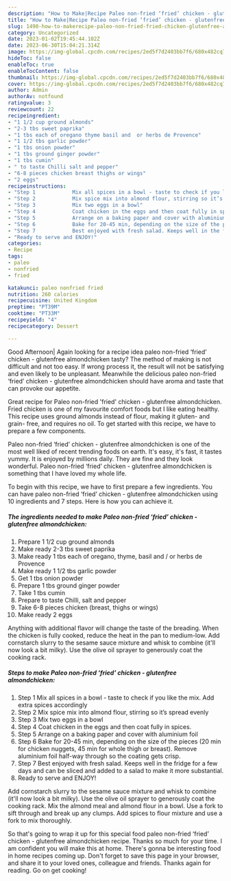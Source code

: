 ```yaml
---
description: "How to Make|Recipe Paleo non-fried ‘fried’ chicken - glutenfree almondchicken {That is Delicious"
title: "How to Make|Recipe Paleo non-fried ‘fried’ chicken - glutenfree almondchicken {That is Delicious"
slug: 1490-how-to-makerecipe-paleo-non-fried-fried-chicken-glutenfree-almondchicken-that-is-delicious
category: Uncategorized
date: 2023-01-02T19:45:44.102Z
date: 2023-06-30T15:04:21.314Z
image: https://img-global.cpcdn.com/recipes/2ed5f7d2403bb7f6/680x482cq70/paleo-non-fried-fried-chicken-glutenfree-almondchicken-recipe-main-photo.jpg
hideToc: false
enableToc: true
enableTocContent: false
thumbnail: https://img-global.cpcdn.com/recipes/2ed5f7d2403bb7f6/680x482cq70/paleo-non-fried-fried-chicken-glutenfree-almondchicken-recipe-main-photo.jpg
cover: https://img-global.cpcdn.com/recipes/2ed5f7d2403bb7f6/680x482cq70/paleo-non-fried-fried-chicken-glutenfree-almondchicken-recipe-main-photo.jpg
author: Admin
authorAv: notfound
ratingvalue: 3
reviewcount: 22
recipeingredient:
- "1 1/2 cup ground almonds"
- "2-3 tbs sweet paprika"
- "1 tbs each of oregano thyme basil and  or herbs de Provence"
- "1 1/2 tbs garlic powder"
- "1 tbs onion powder"
- "1 tbs ground ginger powder"
- "1 tbs cumin"
- " to taste Chilli salt and pepper"
- "6-8 pieces chicken breast thighs or wings"
- "2 eggs"
recipeinstructions:
- "Step 1            Mix all spices in a bowl - taste to check if you like the mix. Add extra spices accordingly"
- "Step 2            Mix spice mix into almond flour, stirring so it’s spread evenly"
- "Step 3            Mix two eggs in a bowl"
- "Step 4            Coat chicken in the eggs and then coat fully in spices."
- "Step 5            Arrange on a baking paper and cover with aluminium foil"
- "Step 6            Bake for 20-45 min, depending on the size of the pieces (20 min for chicken nuggets, 45 min for whole thigh or breast). Remove aluminium foil half-way through so the coating gets crisp."
- "Step 7            Best enjoyed with fresh salad. Keeps well in the fridge for a few days and can be sliced and added to a salad to make it more substantial."
- "Ready to serve and ENJOY!"
categories:
- Recipe
tags:
- paleo
- nonfried
- fried

katakunci: paleo nonfried fried 
nutrition: 260 calories
recipecuisine: United Kingdom
preptime: "PT39M"
cooktime: "PT33M"
recipeyield: "4"
recipecategory: Dessert

---
```



Good Afternoon| Again looking for a recipe idea paleo non-fried ‘fried’ chicken - glutenfree almondchicken tasty? The method of making is not difficult and not too easy. If wrong process it, the result will not be satisfying and even likely to be unpleasant. Meanwhile the delicious paleo non-fried ‘fried’ chicken - glutenfree almondchicken should have aroma and taste that can provoke our appetite.





Great recipe for Paleo non-fried &#39;fried&#39; chicken - glutenfree almondchicken. Fried chicken is one of my favourite comfort foods but I like eating healthy. This recipe uses ground almonds instead of flour, making it gluten- and grain- free, and requires no oil. To get started with this recipe, we have to prepare a few components.

Paleo non-fried ‘fried’ chicken - glutenfree almondchicken is one of the most well liked of recent trending foods on earth. It's easy, it's fast, it tastes yummy. It is enjoyed by millions daily. They are fine and they look wonderful. Paleo non-fried ‘fried’ chicken - glutenfree almondchicken is something that I have loved my whole life.


To begin with this recipe, we have to first prepare a few ingredients. You can have paleo non-fried ‘fried’ chicken - glutenfree almondchicken using 10 ingredients and 7 steps. Here is how you can achieve it.

<!--inarticleads1-->

##### The ingredients needed to make Paleo non-fried ‘fried’ chicken - glutenfree almondchicken:

1. Prepare 1 1/2 cup ground almonds
1. Make ready 2-3 tbs sweet paprika
1. Make ready 1 tbs each of oregano, thyme, basil and / or herbs de Provence
1. Make ready 1 1/2 tbs garlic powder
1. Get 1 tbs onion powder
1. Prepare 1 tbs ground ginger powder
1. Take 1 tbs cumin
1. Prepare  to taste Chilli, salt and pepper
1. Take 6-8 pieces chicken (breast, thighs or wings)
1. Make ready 2 eggs


Anything with additional flavor will change the taste of the breading. When the chicken is fully cooked, reduce the heat in the pan to medium-low. Add cornstarch slurry to the sesame sauce mixture and whisk to combine (it&#39;ll now look a bit milky). Use the olive oil sprayer to generously coat the cooking rack. 

<!--inarticleads2-->

##### Steps to make Paleo non-fried ‘fried’ chicken - glutenfree almondchicken:

1. Step 1            Mix all spices in a bowl - taste to check if you like the mix. Add extra spices accordingly
1. Step 2            Mix spice mix into almond flour, stirring so it’s spread evenly
1. Step 3            Mix two eggs in a bowl
1. Step 4            Coat chicken in the eggs and then coat fully in spices.
1. Step 5            Arrange on a baking paper and cover with aluminium foil
1. Step 6            Bake for 20-45 min, depending on the size of the pieces (20 min for chicken nuggets, 45 min for whole thigh or breast). Remove aluminium foil half-way through so the coating gets crisp.
1. Step 7            Best enjoyed with fresh salad. Keeps well in the fridge for a few days and can be sliced and added to a salad to make it more substantial.
1. Ready to serve and ENJOY!

Add cornstarch slurry to the sesame sauce mixture and whisk to combine (it&#39;ll now look a bit milky). Use the olive oil sprayer to generously coat the cooking rack. Mix the almond meal and almond flour in a bowl. Use a fork to sift through and break up any clumps. Add spices to flour mixture and use a fork to mix thoroughly. 

So that's going to wrap it up for this special food paleo non-fried ‘fried’ chicken - glutenfree almondchicken recipe. Thanks so much for your time. I am confident you will make this at home. There's gonna be interesting food in home recipes coming up. Don't forget to save this page in your browser, and share it to your loved ones, colleague and friends. Thanks again for reading. Go on get cooking!
